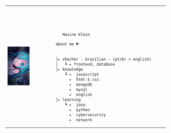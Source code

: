 <table>
    <tr>
        <!-- Ajuste da largura da célula -->
        <td style="width: 30%; vertical-align: middle;">
            <!-- Ajuste da largura da imagem -->
            <img src="https://github.com/MaxKGS/MaxKGS/blob/main/hatsu.jpg" style="width:50%; border: none;"/>
        </td>
        <td style="width: 70%; vertical-align: middle;">
            <p style="font-family: monospace; font-size: 80px;">    
                
       Maxine Klein
    
</p>                                                                                                                            
                                                                                                  
                                                                                                    
        
    about me ♥︎

    
    │▸ she/her - brazilian - (pt/br + english)
    │   ┗ ▸ frontend, database
    │▸ knowledge
        ┗ ▸  javascript
          ▸  html & css
          ▸  mongodb
          ▸  mysql
          ▸  english
    │▸ learning
        ┗ ▸  java
          ▸  python
          ▸  cybersecurity
          ▸  network
